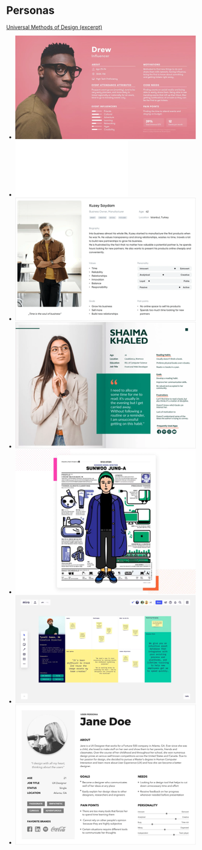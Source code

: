 # Personas

[Universal Methods of Design (excerpt)](universalMethodsOfDesign_Personas.pdf)


- ![](influencer-15-user-persona-templates-examples-justinmind.png.webp)
- ![](personas.mduniversalMethodsOfDesign_Personas.pdf)
- ![](user-persona-definition.png.webp)
- ![](user-persona-template-inconsistent-reader.png.webp)
- ![](user-persona-templates-examples-justinmind-cartoon.png.webp)
- ![](user-persona-templates-examples-justinmind-post-it.png.webp)
- ![](uxer-user-persona-templates-examples-justinmind.png.webp)
